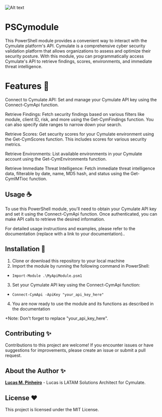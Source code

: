 ![Alt text](https://uploads-us-west-2.insided.com/cymulate-en/attachment/85f44e4c-5f50-4be4-b68b-3bd5671e0d2a.png)

# PSCymodule
This PowerShell module provides a convenient way to interact with the Cymulate platform's API. Cymulate is a comprehensive cyber security validation platform that allows organizations to assess and optimize their security posture. With this module, you can programmatically access Cymulate's API to retrieve findings, scores, environments, and immediate threat intelligence.

# Features 📜

Connect to Cymulate API: Set and manage your Cymulate API key using the Connect-CymApi function.

Retrieve Findings: Fetch security findings based on various filters like module, client ID, risk, and more using the Get-CymFindings function. You can also specify date ranges to narrow down your search.

Retrieve Scores: Get security scores for your Cymulate environment using the Get-CymScores function. This includes scores for various security metrics.

Retrieve Environments: List available environments in your Cymulate account using the Get-CymEnvironments function.

Retrieve Immediate Threat Intelligence: Fetch immediate threat intelligence data, filterable by date, name, MD5 hash, and status using the Get-CymIMTioc function.

## Usage ☕️

To use this PowerShell module, you'll need to obtain your Cymulate API key and set it using the Connect-CymApi function. Once authenticated, you can make API calls to retrieve the desired information.

For detailed usage instructions and examples, please refer to the documentation (replace with a link to your documentation)..

## Installation 🎉

1. Clone or download this repository to your local machine
2. Import the module by running the following command in PowerShell:
   
- `Import-Module .\MyApiModule.psm1`
  
3. Set your Cymulate API key using the Connect-CymApi function:
   
- `Connect-CymApi -ApiKey "your_api_key_here"`
  
4. You are now ready to use the module and its functions as described in the documentation

+Note: Don't forget to replace "your_api_key_here".

## Contributing ✨

Contributions to this project are welcome! If you encounter issues or have suggestions for improvements, please create an issue or submit a pull request.

## About the Author ✨

**[Lucas M. Pinheiro](https://www.linkedin.com/in/lmpin/)** - Lucas is LATAM Solutions Architect for Cymulate.

## License ❤️

This project is licensed under the MIT License.
